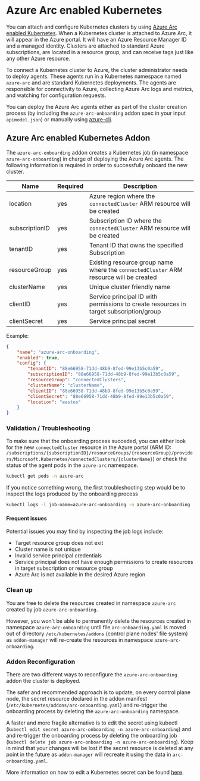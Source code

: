 # Azure Arc enabled Kubernetes

You can attach and configure Kubernetes clusters by using [Azure Arc enabled Kubernetes](https://docs.microsoft.com/azure/azure-arc/kubernetes/overview).
When a Kubernetes cluster is attached to Azure Arc, it will appear in the Azure portal. It will have an Azure Resource Manager ID and a managed identity.
Clusters are attached to standard Azure subscriptions, are located in a resource group, and can receive tags just like any other Azure resource.

To connect a Kubernetes cluster to Azure, the cluster administrator needs to deploy agents. These agents run in a Kubernetes namespace named `azure-arc` and are standard Kubernetes deployments. The agents are responsible for connectivity to Azure, collecting Azure Arc logs and metrics, and watching for configuration requests.

You can deploy the Azure Arc agents either as part of the cluster creation process (by including the `azure-arc-onboarding` addon spec in your input `apimodel.json`) or manually using [azure-cli](https://docs.microsoft.com/en-us/azure/azure-arc/kubernetes/connect-cluster).

## Azure Arc enabled Kubernetes Addon

The `azure-arc-onboarding` addon creates a Kubernetes job (in namespace `azure-arc-onboarding`) in charge of deploying the Azure Arc agents.
The following information is required in order to successfully onboard the new cluster.

| Name             | Required | Description                                                                            |
| ---------------- | -------- | -------------------------------------------------------------------------------------- |
| location         | yes      | Azure region where the `connectedCluster` ARM resource will be created                 |
| subscriptionID   | yes      | Subscription ID where the `connectedCluster` ARM resource will be created              |
| tenantID         | yes      | Tenant ID that owns the specified Subscription                                         |
| resourceGroup    | yes      | Existing resource group name where the `connectedCluster` ARM resource will be created |
| clusterName      | yes      | Unique cluster friendly name                                                           |
| clientID         | yes      | Service principal ID with permissions to create resources in target subscription/group |
| clientSecret     | yes      | Service principal secret                                                               |

Example:

```json
{
    "name": "azure-arc-onboarding",
    "enabled": true,
    "config": {
        "tenantID": "88e66958-71dd-48b9-8fed-99e13b5c0a59",
        "subscriptionID": "88e66958-71dd-48b9-8fed-99e13b5c0a59",
        "resourceGroup": "connectedClusters",
        "clusterName": "clusterName",
        "clientID": "88e66958-71dd-48b9-8fed-99e13b5c0a59",
        "clientSecret": "88e66958-71dd-48b9-8fed-99e13b5c0a59",
        "location": "eastus"
    }
}
```

### Validation / Troubleshooting

To make sure that the onboarding process succeded, you can either look for the new `connectedCluster` resource in the Azure portal
(ARM ID: `/subscriptions/{subscriptionID}/resourceGroups/{resourceGroup}/providers/Microsoft.Kubernetes/connectedClusters/{clusterName}`)
or check the status of the agent pods in the `azure-arc` namespace.

```bash
kubectl get pods -n azure-arc
```

If you notice something wrong, the first troubleshooting step would be to inspect the logs produced by the onboarding process

```bash
kubectl logs -l job-name=azure-arc-onboarding -n azure-arc-onboarding
```

#### Frequent issues

Potential issues you may find by inspecting the job logs include:

- Target resource group does not exit
- Cluster name is not unique
- Invalid service principal credentials
- Service principal does not have enough permissions to create resources in target subscription or resource group
- Azure Arc is not available in the desired Azure region

### Clean up

You are free to delete the resources created in namespace `azure-arc` created by job `azure-arc-onboarding`.

However, you won't be able to permanently delete the resources created in namespace `azure-arc-onboarding`
until file `arc-onboarding.yaml` is moved out of directory `/etc/kubernetes/addons` (control plane nodes' file system)
as `addon-manager` will re-create the resources in namespace `azure-arc-onboarding`.

### Addon Reconfiguration

There are two different ways to reconfigure the `azure-arc-onboarding` addon the cluster is deployed.

The safer and recommended approach is to update, on every control plane node,
the secret resource declared in the addon manifest (`/etc/kubernetes/addons/arc-onboarding.yaml`)
and re-trigger the onboarding process by deleting the `azure-arc-onboarding` namespace.

A faster and more fragile alternative is to edit the secret using kubectl
(`kubectl edit secret azure-arc-onboarding -n azure-arc-onboarding`) and
and re-trigger the onboarding process by deleting the onboarding job
(`kubectl delete job azure-arc-onboarding -n azure-arc-onboarding`).
Keep in mind that your changes will be lost if the secret resource is deleted at any point in the future
as `addon-manager` will recreate it using the data in `arc-onboarding.yaml`.

More information on how to edit a Kubernetes secret can be found [here](https://kubernetes.io/docs/concepts/configuration/secret/#creating-a-secret-manually).
